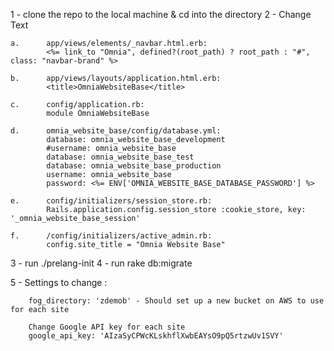 1 - clone the repo to the local machine & cd into the directory 
2 - Change Text 

	a.		app/views/elements/_navbar.html.erb:
          	<%= link_to "Omnia", defined?(root_path) ? root_path : "#", class: "navbar-brand" %>

    b.		app/views/layouts/application.html.erb:
    	    <title>OmniaWebsiteBase</title>

   	c. 		config/application.rb:
    		module OmniaWebsiteBase

    d. 		omnia_website_base/config/database.yml:
   			database: omnia_website_base_development
   			#username: omnia_website_base
   			database: omnia_website_base_test
   			database: omnia_website_base_production
   			username: omnia_website_base
   			password: <%= ENV['OMNIA_WEBSITE_BASE_DATABASE_PASSWORD'] %>

   	e.  	config/initializers/session_store.rb:
    		Rails.application.config.session_store :cookie_store, key: '_omnia_website_base_session'

    f.		/config/initializers/active_admin.rb:
    	   	config.site_title = "Omnia Website Base"

3 - run ./prelang-init
4 - run rake db:migrate 

5 - Settings to change : 

        fog_directory: 'zdemob' - Should set up a new bucket on AWS to use for each site 

        Change Google API key for each site
        google_api_key: 'AIzaSyCPWcKLskhflXwbEAYsO9pQ5rtzwUv1SVY'
